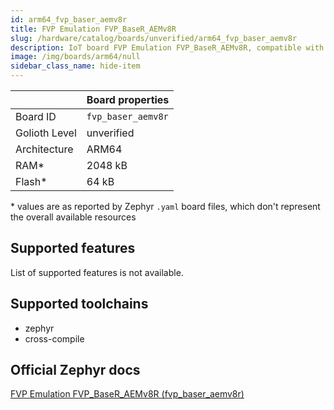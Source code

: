 ```yaml
---
id: arm64_fvp_baser_aemv8r
title: FVP Emulation FVP_BaseR_AEMv8R
slug: /hardware/catalog/boards/unverified/arm64_fvp_baser_aemv8r
description: IoT board FVP Emulation FVP_BaseR_AEMv8R, compatible with Golioth at unverified level.
image: /img/boards/arm64/null
sidebar_class_name: hide-item
---
```


[//]: # (This is an auto-generated file, do not edit! Changes to it will be lost upon re-generation)



|                | Board properties     |
| -------------  | -------------------- |
| Board ID       | `fvp_baser_aemv8r` |
| Golioth Level  | unverified       |
| Architecture   | ARM64 |
| RAM*           | 2048 kB |
| Flash*         | 64 kB |

\* values are as reported by Zephyr `.yaml` board files, which don't represent the overall available resources



## Supported features

List of supported features is not available.

## Supported toolchains

* zephyr
* cross-compile

## Official Zephyr docs

[FVP Emulation FVP_BaseR_AEMv8R (fvp_baser_aemv8r)](https://docs.zephyrproject.org/latest/boards/arm64/fvp_baser_aemv8r/doc/index.html)
